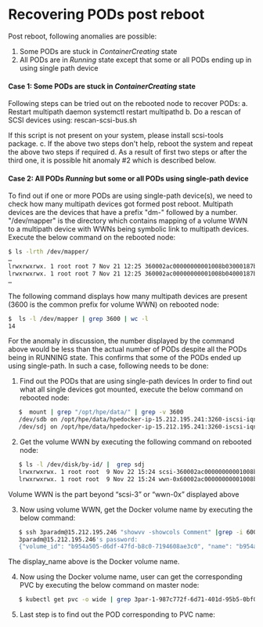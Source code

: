 # Recovering PODs post reboot
Post reboot, following anomalies are possible:
1.	Some PODs are stuck in *ContainerCreating* state
2.	All PODs are in *Running* state except that some or all PODs ending up in using single path device

#### Case 1: Some PODs are stuck in *ContainerCreating* state
Following steps can be tried out on the rebooted node to recover PODs:
a.	Restart multipath daemon
systemctl restart multipathd
b.	Do a rescan of SCSI devices using:
rescan-scsi-bus.sh

If this script is not present on your system, please install scsi-tools package.
c.	If the above two steps don't help, reboot the system and repeat the above two steps if required
d.	As a result of first two steps or after the third one, it is possible hit anomaly #2 which is described below.

#### Case 2: All PODs *Running* but some or all PODs using single-path device
To find out if one or more PODs are using single-path device(s), we need to check how many multipath devices got formed post reboot.
Multipath devices are the devices that have a prefix "dm-" followed by a number. "/dev/mapper" is the directory which contains mapping of a volume WWN to a multipath device with WWNs being symbolic link to multipath devices. 
Execute the below command on the rebooted node:
```sh
$ ls -lrth /dev/mapper/
…
lrwxrwxrwx. 1 root root 7 Nov 21 12:25 360002ac00000000001008b03000187b7 -> ../dm-3
lrwxrwxrwx. 1 root root 7 Nov 21 12:25 360002ac00000000001008b04000187b7 -> ../dm-4
…
```

The following command displays how many multipath devices are present (3600 is the common prefix for volume WWN) on rebooted node:

```sh
$  ls -l /dev/mapper | grep 3600 | wc -l
14
```

For the anomaly in discussion, the number displayed by the command above would be less than the actual number of PODs despite all the PODs being in RUNNING state. This confirms that some of the PODs ended up using single-path.
In such a case, following needs to be done:
1.	Find out the PODs that are using single-path devices 
    In order to find out what all single devices got mounted, execute the below command on rebooted node:

```sh
   $  mount | grep "/opt/hpe/data/" | grep -v 3600
   /dev/sdb on /opt/hpe/data/hpedocker-ip-15.212.195.241:3260-iscsi-iqn.2000-05.com.3pardata:20020002ac0187b7-lun-0 type ext4 (rw,relatime,seclabel,stripe=4096)
   /dev/sdj on /opt/hpe/data/hpedocker-ip-15.212.195.241:3260-iscsi-iqn.2000-05.com.3pardata:20020002ac0187b7-lun-4 type ext4 (rw,relatime,seclabel,stripe=4096)
```

2.	Get the volume WWN by executing the following command on rebooted node:
```sh
   $ ls -l /dev/disk/by-id/ |  grep sdj
   lrwxrwxrwx. 1 root root  9 Nov 22 15:24 scsi-360002ac00000000001008b5b000187b7 -> ../../sdj
   lrwxrwxrwx. 1 root root  9 Nov 22 15:24 wwn-0x60002ac00000000001008b5b000187b7 -> ../../sdj
```
   Volume WWN is the part beyond “scsi-3” or “wwn-0x” displayed above    

3.	Now using volume WWN, get the Docker volume name by executing the below command:

```sh
   $ ssh 3paradm@15.212.195.246 "showvv -showcols Comment" |grep -i 60002ac00000000001008b5b000187b7
   3paradm@15.212.195.246's password:
   {"volume_id": "b954a505-d6df-47fd-b8c0-7194608ae3c0", "name": "b954a505-d6df-47fd-b8c0-7194608ae3c0", "type": "Docker", "display_name": "3par-1-987c772f-6d71-401d-95b5-0bf0ad7b50aa"}
```
   The display_name above is the Docker volume name.

4. Now using the Docker volume name, user can get the corresponding PVC by executing the below command on master node:
```sh
   $ kubectl get pvc -o wide | grep 3par-1-987c772f-6d71-401d-95b5-0bf0ad7b50aa
```

5. Last step is to find out the POD corresponding to PVC name:
    <TODO>
